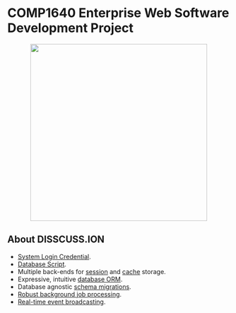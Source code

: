 # COMP1640 Enterprise Web Software Development Project

<p align="center"><a href="https://laravel.com" target="_blank"><img src="/images/logo.png" width="400"></a></p>

## About DISSCUSS.ION

- [System Login Credential](https://github.com/easonying0723/COMP1640/blob/e4ec9eddc6e120ee87e5274a72a1f83d1a13bb3f/Document%20Artefacts/Sytstem%20Login%20Credentials.txt).
- [Database Script](https://github.com/easonying0723/COMP1640/blob/e4ec9eddc6e120ee87e5274a72a1f83d1a13bb3f/Document%20Artefacts/Database%20Script/discussion.sql).
- Multiple back-ends for [session](https://laravel.com/docs/session) and [cache](https://laravel.com/docs/cache) storage.
- Expressive, intuitive [database ORM](https://laravel.com/docs/eloquent).
- Database agnostic [schema migrations](https://laravel.com/docs/migrations).
- [Robust background job processing](https://laravel.com/docs/queues).
- [Real-time event broadcasting](https://laravel.com/docs/broadcasting).
